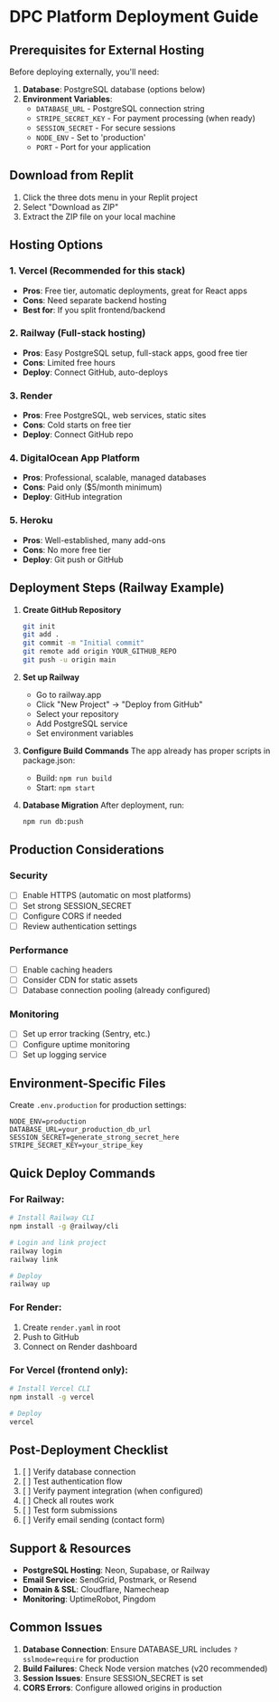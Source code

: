 # DPC Platform Deployment Guide

## Prerequisites for External Hosting

Before deploying externally, you'll need:

1. **Database**: PostgreSQL database (options below)
2. **Environment Variables**: 
   - `DATABASE_URL` - PostgreSQL connection string
   - `STRIPE_SECRET_KEY` - For payment processing (when ready)
   - `SESSION_SECRET` - For secure sessions
   - `NODE_ENV` - Set to 'production'
   - `PORT` - Port for your application

## Download from Replit

1. Click the three dots menu in your Replit project
2. Select "Download as ZIP"
3. Extract the ZIP file on your local machine

## Hosting Options

### 1. **Vercel** (Recommended for this stack)
- **Pros**: Free tier, automatic deployments, great for React apps
- **Cons**: Need separate backend hosting
- **Best for**: If you split frontend/backend

### 2. **Railway** (Full-stack hosting)
- **Pros**: Easy PostgreSQL setup, full-stack apps, good free tier
- **Cons**: Limited free hours
- **Deploy**: Connect GitHub, auto-deploys

### 3. **Render** 
- **Pros**: Free PostgreSQL, web services, static sites
- **Cons**: Cold starts on free tier
- **Deploy**: Connect GitHub repo

### 4. **DigitalOcean App Platform**
- **Pros**: Professional, scalable, managed databases
- **Cons**: Paid only ($5/month minimum)
- **Deploy**: GitHub integration

### 5. **Heroku** 
- **Pros**: Well-established, many add-ons
- **Cons**: No more free tier
- **Deploy**: Git push or GitHub

## Deployment Steps (Railway Example)

1. **Create GitHub Repository**
   ```bash
   git init
   git add .
   git commit -m "Initial commit"
   git remote add origin YOUR_GITHUB_REPO
   git push -u origin main
   ```

2. **Set up Railway**
   - Go to railway.app
   - Click "New Project" → "Deploy from GitHub"
   - Select your repository
   - Add PostgreSQL service
   - Set environment variables

3. **Configure Build Commands**
   The app already has proper scripts in package.json:
   - Build: `npm run build`
   - Start: `npm start`

4. **Database Migration**
   After deployment, run:
   ```bash
   npm run db:push
   ```

## Production Considerations

### Security
- [ ] Enable HTTPS (automatic on most platforms)
- [ ] Set strong SESSION_SECRET
- [ ] Configure CORS if needed
- [ ] Review authentication settings

### Performance
- [ ] Enable caching headers
- [ ] Consider CDN for static assets
- [ ] Database connection pooling (already configured)

### Monitoring
- [ ] Set up error tracking (Sentry, etc.)
- [ ] Configure uptime monitoring
- [ ] Set up logging service

## Environment-Specific Files

Create `.env.production` for production settings:
```
NODE_ENV=production
DATABASE_URL=your_production_db_url
SESSION_SECRET=generate_strong_secret_here
STRIPE_SECRET_KEY=your_stripe_key
```

## Quick Deploy Commands

### For Railway:
```bash
# Install Railway CLI
npm install -g @railway/cli

# Login and link project
railway login
railway link

# Deploy
railway up
```

### For Render:
1. Create `render.yaml` in root
2. Push to GitHub
3. Connect on Render dashboard

### For Vercel (frontend only):
```bash
# Install Vercel CLI
npm install -g vercel

# Deploy
vercel
```

## Post-Deployment Checklist

1. [ ] Verify database connection
2. [ ] Test authentication flow
3. [ ] Verify payment integration (when configured)
4. [ ] Check all routes work
5. [ ] Test form submissions
6. [ ] Verify email sending (contact form)

## Support & Resources

- **PostgreSQL Hosting**: Neon, Supabase, or Railway
- **Email Service**: SendGrid, Postmark, or Resend
- **Domain & SSL**: Cloudflare, Namecheap
- **Monitoring**: UptimeRobot, Pingdom

## Common Issues

1. **Database Connection**: Ensure DATABASE_URL includes `?sslmode=require` for production
2. **Build Failures**: Check Node version matches (v20 recommended)
3. **Session Issues**: Ensure SESSION_SECRET is set
4. **CORS Errors**: Configure allowed origins in production